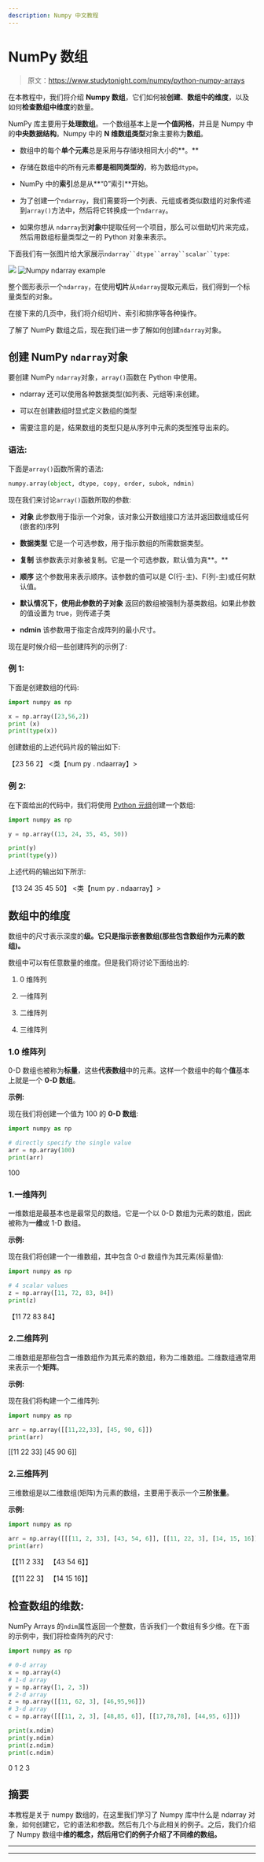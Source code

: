 ```yaml
---
description: Numpy 中文教程
---
```


# NumPy 数组

> 原文：<https://www.studytonight.com/numpy/python-numpy-arrays>

在本教程中，我们将介绍 **Numpy 数组**，它们如何被**创建**、**数组中的维度**，以及如何**检查数组中维度**的数量。

NumPy 库主要用于**处理数组**。一个数组基本上是**一个值网格**，并且是 Numpy 中的**中央数据结构**。Numpy 中的 **N 维数组类型**对象主要称为**数组**。

*   数组中的每个**单个元素**总是采用与存储块相同大小的**。**

*   存储在数组中的所有元素**都是相同类型的**，称为数组`dtype`。

*   NumPy 中的**索引**总是从**“0”索引**开始。

*   为了创建一个`ndarray`，我们需要将一个列表、元组或者类似数组的对象传递到`array()`方法中，然后将它转换成一个`ndarray`。

*   如果你想从 `ndarray`到**对象**中提取任何一个项目，那么可以借助切片来完成，然后用数组标量类型之一的 Python 对象来表示。

下面我们有一张图片给大家展示`ndarray``dtype``array``scalar``type`:

![](img/18c1328cf4c8a33256f7efc680b7b2f0.png) ![Numpy ndarray example](img/b20e6211673a548d541b3f3f167eb36b.png)

整个图形表示一个`ndarray`，在使用**切片**从`ndarray`提取元素后，我们得到一个标量类型的对象。

在接下来的几页中，我们将介绍切片、索引和排序等各种操作。

了解了 NumPy 数组之后，现在我们进一步了解如何创建`ndarray`对象。

## 创建 NumPy `ndarray`对象

要创建 NumPy `ndarray`对象，`array()`函数在 Python 中使用。

*   ndarray 还可以使用各种数据类型(如列表、元组等)来创建。

*   可以在创建数组时显式定义数组的类型

*   需要注意的是，结果数组的类型只是从序列中元素的类型推导出来的。

### 语法:

下面是`array()`函数所需的语法:

```py
numpy.array(object, dtype, copy, order, subok, ndmin)
```

现在我们来讨论`array()`函数所取的参数:

*   **对象**
    此参数用于指示一个对象，该对象公开数组接口方法并返回数组或任何(嵌套的)序列

*   **数据类型**
    它是一个可选参数，用于指示数组的所需数据类型。

*   **复制**
    该参数表示对象被复制。它是一个可选参数，默认值为真**。**

*   **顺序**
    这个参数用来表示顺序。该参数的值可以是 C(行-主)、F(列-主)或任何默认值。

*   **默认情况下，使用此参数的子对象**
    返回的数组被强制为基类数组。如果此参数的值设置为 true，则传递子类

*   **ndmin**
    该参数用于指定合成阵列的最小尺寸。

现在是时候介绍一些创建阵列的示例了:

### 例 1:

下面是创建数组的代码:

```py
import numpy as np

x = np.array([23,56,2]) 
print (x)
print(type(x))
```

创建数组的上述代码片段的输出如下:

【23 56 2】
<类【num py . ndaarray】>

### 例 2:

在下面给出的代码中，我们将使用 [Python 元组](https://www.studytonight.com/python/tuples-in-python)创建一个数组:

```py
import numpy as np

y = np.array((13, 24, 35, 45, 50))

print(y)
print(type(y))
```

上述代码的输出如下所示:

【13 24 35 45 50】
<类【num py . ndaarray】>

## 数组中的维度

数组中的尺寸表示深度的**级。它只是指示嵌套数组(那些包含数组作为元素的数组)。**

数组中可以有任意数量的维度。但是我们将讨论下面给出的:

1.  0 维阵列

2.  一维阵列

3.  二维阵列

4.  三维阵列

### 1.0 维阵列

0-D 数组也被称为**标量**，这些**代表数组**中的元素。这样一个数组中的每个**值**基本上就是一个 **0-D 数组**。

**示例:**

现在我们将创建一个值为 100 的 **0-D 数组**:

```py
import numpy as np

# directly specify the single value
arr = np.array(100)
print(arr)
```

100

### 1.一维阵列

一维数组是最基本也是最常见的数组。它是一个以 0-D 数组为元素的数组，因此被称为**一维**或 1-D 数组。

**示例:**

现在我们将创建一个一维数组，其中包含 0-d 数组作为其元素(标量值):

```py
import numpy as np

# 4 scalar values
z = np.array([11, 72, 83, 84])
print(z)
```

【11 72 83 84】

### 2.二维阵列

二维数组是那些包含一维数组作为其元素的数组，称为二维数组。二维数组通常用来表示一个**矩阵**。

**示例:**

现在我们将构建一个二维阵列:

```py
import numpy as np

arr = np.array([[11,22,33], [45, 90, 6]])
print(arr)
```

[[11 22 33]
[45 90 6]]

### 2.三维阵列

三维数组是以二维数组(矩阵)为元素的数组，主要用于表示一个**三阶张量**。

**示例:**

```py
import numpy as np

arr = np.array([[[11, 2, 33], [43, 54, 6]], [[11, 22, 3], [14, 15, 16]]])
print(arr)
```

【【11 2 33】
【43 54 6】】

【【11 22 3】
【14 15 16】】

## 检查数组的维数:

NumPy Arrays 的`ndim`属性返回一个整数，告诉我们一个数组有多少维。在下面的示例中，我们将检查阵列的尺寸:

```py
import numpy as np

# 0-d array
x = np.array(4)
# 1-d array
y = np.array([1, 2, 3])
# 2-d array
z = np.array([[11, 62, 3], [46,95,96]])
# 3-d array
c = np.array([[[11, 2, 3], [48,85, 6]], [[17,78,78], [44,95, 6]]])

print(x.ndim)
print(y.ndim)
print(z.ndim)
print(c.ndim)
```

0
1
2
3

## 摘要

本教程是关于 numpy 数组的，在这里我们学习了 Numpy 库中什么是 ndarray 对象，如何创建它，它的语法和参数。然后有几个与此相关的例子。之后，我们介绍了 Numpy 数组中**维的概念，然后用它们的例子介绍了不同维的数组。**

* * *

* * *